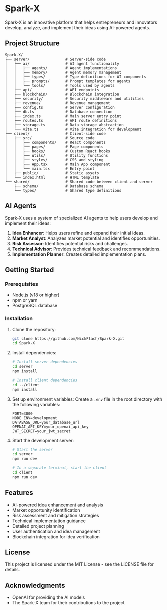 # Spark-X

Spark-X is an innovative platform that helps entrepreneurs and innovators develop, analyze, and implement their ideas using AI-powered agents.

## Project Structure

```
Spark-X/
├── server/                # Server-side code
│   ├── ai/                # AI agent functionality
│   │   ├── agents/        # Agent implementations
│   │   ├── memory/        # Agent memory management
│   │   ├── types/         # Type definitions for AI components
│   │   ├── prompts/       # Prompt templates for agents
│   │   └── tools/         # Tools used by agents
│   ├── api/               # API endpoints
│   ├── blockchain/        # Blockchain integration
│   ├── security/          # Security middleware and utilities
│   ├── revenue/           # Revenue management
│   ├── config.ts          # Server configuration
│   ├── db.ts              # Database connection
│   ├── index.ts           # Main server entry point
│   ├── routes.ts          # API route definitions
│   ├── storage.ts         # Data storage abstraction
│   └── vite.ts            # Vite integration for development
├── client/                # Client-side code
│   ├── src/               # Source code
│   │   ├── components/    # React components
│   │   ├── pages/         # Page components
│   │   ├── hooks/         # Custom React hooks
│   │   ├── utils/         # Utility functions
│   │   ├── styles/        # CSS and styling
│   │   ├── App.tsx        # Main App component
│   │   └── main.tsx       # Entry point
│   ├── public/            # Static assets
│   └── index.html         # HTML template
└── shared/                # Shared code between client and server
    ├── schema/            # Database schema
    └── types/             # Shared type definitions
```

## AI Agents

Spark-X uses a system of specialized AI agents to help users develop and implement their ideas:

1. **Idea Enhancer**: Helps users refine and expand their initial ideas.
2. **Market Analyst**: Analyzes market potential and identifies opportunities.
3. **Risk Assessor**: Identifies potential risks and challenges.
4. **Technical Advisor**: Provides technical feedback and recommendations.
5. **Implementation Planner**: Creates detailed implementation plans.

## Getting Started

### Prerequisites

- Node.js (v18 or higher)
- npm or yarn
- PostgreSQL database

### Installation

1. Clone the repository:
   ```bash
   git clone https://github.com/NickFlach/Spark-X.git
   cd Spark-X
   ```

2. Install dependencies:
   ```bash
   # Install server dependencies
   cd server
   npm install

   # Install client dependencies
   cd ../client
   npm install
   ```

3. Set up environment variables:
   Create a `.env` file in the root directory with the following variables:
   ```
   PORT=3000
   NODE_ENV=development
   DATABASE_URL=your_database_url
   OPENAI_API_KEY=your_openai_api_key
   JWT_SECRET=your_jwt_secret
   ```

4. Start the development server:
   ```bash
   # Start the server
   cd server
   npm run dev

   # In a separate terminal, start the client
   cd client
   npm run dev
   ```

## Features

- AI-powered idea enhancement and analysis
- Market opportunity identification
- Risk assessment and mitigation strategies
- Technical implementation guidance
- Detailed project planning
- User authentication and idea management
- Blockchain integration for idea verification

## License

This project is licensed under the MIT License - see the LICENSE file for details.

## Acknowledgments

- OpenAI for providing the AI models
- The Spark-X team for their contributions to the project
